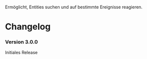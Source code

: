 Ermöglicht, Entities suchen und auf bestimmte Ereignisse reagieren.

# Changelog

### Version 3.0.0

Initiales Release
